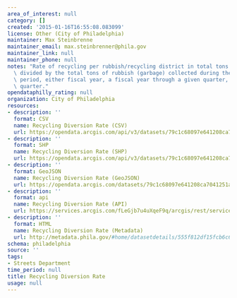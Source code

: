 ```yaml
---
area_of_interest: null
category: []
created: '2015-01-16T16:55:08.083099'
license: Other (City of Philadelphia)
maintainer: Max Steinbrenne
maintainer_email: max.steinbrenner@phila.gov
maintainer_link: null
maintainer_phone: null
notes: "Rate of recycling per rubbish/recycling district in total tons of recycling\
  \ divided by the total tons of rubbish (garbage) collected during the given time\
  \ period, either fiscal year, a fiscal year through a given quarter, or within one\
  \ quarter."
opendataphilly_rating: null
organization: City of Philadelphia
resources:
- description: ''
  format: CSV
  name: Recycling Diversion Rate (CSV)
  url: https://opendata.arcgis.com/api/v3/datasets/79c1c68097e641208ca7041251a87067_0/downloads/data?format=csv&spatialRefId=4326
- description: ''
  format: SHP
  name: Recycling Diversion Rate (SHP)
  url: https://opendata.arcgis.com/api/v3/datasets/79c1c68097e641208ca7041251a87067_0/downloads/data?format=shp&spatialRefId=4326
- description: ''
  format: GeoJSON
  name: Recycling Diversion Rate (GeoJSON)
  url: https://opendata.arcgis.com/datasets/79c1c68097e641208ca7041251a87067_0.geojson
- description: ''
  format: api
  name: Recycling Diversion Rate (API)
  url: https://services.arcgis.com/fLeGjb7u4uXqeF9q/arcgis/rest/services/Recycling_Diversion_Rate/FeatureServer/0/query?outFields=*&where=1%3D1
- description: ''
  format: HTML
  name: Recycling Diversion Rate (Metadata)
  url: http://metadata.phila.gov/#home/datasetdetails/555f812df15fcb6c6ed44119/representationdetails/55438ab39b989a05172d0d53/
schema: philadelphia
source: ''
tags:
- Streets Department
time_period: null
title: Recycling Diversion Rate
usage: null
---
```

